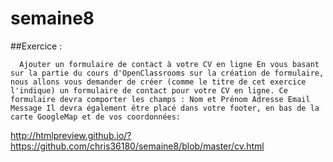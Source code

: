 # semaine8

##Exercice : 

      Ajouter un formulaire de contact à votre CV en ligne En vous basant sur la partie du cours d'OpenClassrooms sur la création de formulaire, nous allons vous demander de créer (comme le titre de cet exercice l'indique) un formulaire de contact pour votre CV en ligne. Ce formulaire devra comporter les champs : Nom et Prénom Adresse Email Message Il devra également être placé dans votre footer, en bas de la carte GoogleMap et de vos coordonnées:

http://htmlpreview.github.io/?https://github.com/chris36180/semaine8/blob/master/cv.html
